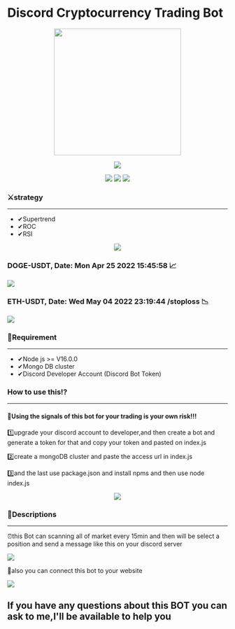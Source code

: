 # Discord Cryptocurrency Trading Bot 
<p align="center"> 
  <img src="https://iili.io/XSA0gt.md.png" width='290px'/>
</p>
<p align="center">
  <img src="https://dcbadge.vercel.app/api/shield/509271102653202433"/>
</p>

<p align="center">
  <img src="https://img.shields.io/badge/Node.js-43853D?style=for-the-badge&logo=node.js&logoColor=white"/>
  <img src="https://img.shields.io/badge/Version-1.0.04-red"/>
  <img src='https://img.shields.io/badge/Discord-7289DA?style=for-the-badge&logo=discord&logoColor=white'/>
</p>
<h3>⚔strategy</h3><hr />
<ul>
  <li>✔Supertrend</li>
  <li>✔ROC</li>
  <li>✔RSI</li>
</ul>
<p align="center">
  <img src='https://iili.io/XCnBBR.png' />
  <h3>DOGE-USDT, Date: Mon Apr 25 2022 15:45:58 📈</h3>
  <img src='https://iili.io/XColoJ.png'/>
  <h3>ETH-USDT, Date: Wed May 04 2022 23:19:44 /stoploss 📉</h3>
  <img src='https://i.postimg.cc/3x351d0N/Capturethe.png'/>
</p>
<h3>📓Requirement</h3><hr />
<ul>
  <li>✔Node js >= V16.0.0</li>
  <li>✔Mongo DB cluster</li>
  <li>✔Discord Developer Account (Discord Bot Token)</li>
</ul>
<h3>How to use this⁉</h3><hr />
<h4>🔴Using the signals of this bot for your trading is your own risk!!!</h4>
<p>1️⃣upgrade your discord account to developer,and then create a bot and generate a token for that and copy your token and pasted on index.js</p>
<p>2️⃣create a mongoDB cluster and paste the access url in index.js</p>
<p>3️⃣and the last use package.json and install npms and then use node index.js</p>
<p align="center">
  <img src="https://iili.io/hzn9xj.png"/>
</p>
<h3>📜Descriptions</h3><hr />
<p>⏰this Bot can scanning all of market every 15min and then will be select a position and send a message like this on your discord server</p>
<img src='https://iili.io/VPNDVR.png'/>
<p>📌also you can connect this bot to your website</p>
<img src='https://iili.io/WIeRJS.png'/>
<h2>If you have any questions about this BOT you can ask to me,I'll be available to help you</h2>
